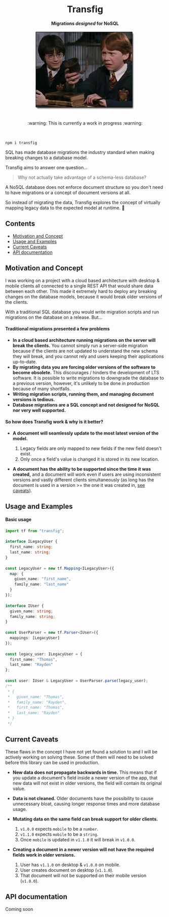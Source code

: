 <div align="center">
  <h1>Transfig</h1>
  <b>Migrations <i>designed</i> for NoSQL</b>
  <br />
  <br />
  <img src="image.jpg" alt="Harry Potter Rat Goblet" />
  <br />
  <br />
  <p>:warning: This is currently a work in progress :warning:</p>
  <br />
</div>

```
npm i transfig
```

SQL has made database migrations the industry standard when making breaking changes to a database model.

Transfig aims to answer one question...

> Why not actually take advantage of a schema-less database?

A NoSQL database does not enforce document structure so you don't need to have migrations or a concept of document versions at all.

So instead of migrating the data, Transfig explores the concept of virtually mapping legacy data to the expected model at runtime. :thinking:

## Contents

- [Motivation and Concept](#motivation-and-concept)
- [Usage and Examples](#usage-and-examples)
- [Current Caveats](#current-caveats)
- [API documentation](#api-documentation)

## Motivation and Concept

I was working on a project with a cloud based architecture with desktop & mobile clients all connected to a single REST API that would share data between each other. This made it extremely hard to deploy any breaking changes on the database models, because it would break older versions of the clients.

With a traditional SQL database you would write migration scripts and run migrations on the database on a release. But...

#### Traditional migrations presented a few problems

- **In a cloud based architecture running migrations on the server will break the clients.** You cannot simply run a server-side migration because if the clients are not updated to understand the new schema they will break, and you cannot rely and users keeping their applications up-to-date.
- **By migrating data you are forcing older versions of the software to become obsolete.** This discourages / hinders the development of LTS software. It is possible to write migrations to downgrade the database to a previous version, however, it's unlikely to be done in production because of many shortfalls.
- **Writing migration scripts, running them, and managing document versions is tedious.**
- **Database migrations are a SQL concept and not designed for NoSQL nor very well supported.**

#### So how does Transfig work & why is it better?

- **A document will seamlessly update to the most latest version of the model.**

  1. Legacy fields are only mapped to new fields if the new field doesn't exist.
  2. Only once a field's value is changed it is stored in its new location.

- **A document has the ability to be supported since the time it was created,** and a document will work even if users are using inconsistent versions and vastly different clients simultaneously (as long has the document is used in a version >= the one it was created in, [see caveats](#current-caveats)).

## Usage and Examples

#### Basic usage

```typescript
import tf from "transfig";

interface ILegacyUser {
  first_name: string;
  last_name: string;
}

const LegacyUser = new tf.Mapping<ILegacyUser>({
  map: {
    given_name: "first_name",
    family_name: "last_name"
  }
});

interface IUser {
  given_name: string;
  family_name: string;
}

const UserParser = new tf.Parser<IUser>({
  mappings: [LegacyUser]
});

const legacy_user: ILegacyUser = {
  first_name: "Thomas",
  last_name: "Rayden"
};

const user: IUser & LegacyUser = UserParser.parse(legacy_user);
/**
 * {
 *   given_name: "Thomas",
 *   family_name: "Rayden",
 *   first_name: "Thomas",
 *   last_name: "Rayden"
 * }
 */
```

## Current Caveats

These flaws in the concept I have not yet found a solution to and I will be actively working on solving these. Some of them will need to be solved before this library can be used in production.

- **New data does not propagate backwards in time.** This means that if you update a document's field inside a newer version of the app, that new data will not exist in older versions, the field will contain its original value.

- **Data is not cleaned.** Older documents have the possibility to cause unnecessary bloat, causing longer response times and more database usage.

- **Mutating data on the same field can break support for older clients.**

  1. `v1.0.0` expects `mobile` to be a `number`.
  2. `v1.1.0` expects `mobile` to be a `string`.
  3. Once `mobile` is updated in `v1.1.0` it will break in `v1.0.0`.

- **Creating a document in a newer version will not have the required fields work in older versions.**

  1. User has `v1.1.0` on desktop & `v1.0.0` on mobile.
  2. User creates document on desktop (`v1.1.0`).
  3. That document will not be supported on their mobile version (`v1.0.0`).

## API documentation

Coming soon
